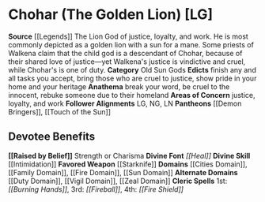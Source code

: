 ﻿---
ability:
- Strength
- Charisma
ability_boost:
- Strength
- Charisma
alignment: LG
deity:
- '[[DATABASE/deity/Chohar|Chohar]]'
- '[[DATABASE/deity/Demon Bringers|DemonBringers]]'
- '[[DATABASE/deity/Touch of the Sun|Touch of the Sun]]'
deity_category: Old Sun Gods
divine_font: Heal
domain:
- '[[DATABASE/domain/Cities Domain|Cities]]'
- '[[DATABASE/domain/Duty Domain|Duty]]'
- '[[DATABASE/domain/Family Domain|Family]]'
- '[[DATABASE/domain/Fire Domain|Fire]]'
- '[[DATABASE/domain/Sun Domain|Sun]]'
- '[[DATABASE/domain/Toil Domain|Toil]]'
- '[[DATABASE/domain/Vigil Domain|Vigil]]'
- '[[DATABASE/domain/Zeal Domain|Zeal]]'
favored_weapon: '[[DATABASE/weapon/Starknife|Starknife]]'
follower_alignment:
- LG
- LN
- NG
id: '215'
name: Chohar
rarity: Common
skill:
- '[[DATABASE/skill/Intimidation|Intimidation]]'
source: '[[DATABASE/source/Legends|Legends]]'
trait: null
type: Deity

---
# Chohar (The Golden Lion) [LG]

**Source** [[Legends]]
The Lion God of justice, loyalty, and work. He is most commonly depicted as a golden lion with a sun for a mane. Some priests of Walkena claim that the child god is a descendant of Chohar, because of their shared love of justice—yet Walkena's justice is vindictive and cruel, while Chohar's is one of duty.
**Category** Old Sun Gods
**Edicts** finish any and all tasks you accept, bring those who are cruel to justice, show pride in your home and your heritage
**Anathema** break your word, be cruel to the innocent, rebuke someone due to their homeland
**Areas of Concern** justice, loyalty, and work
**Follower Alignments** LG, NG, LN
**Pantheons** [[Demon Bringers]], [[Touch of the Sun]]

## Devotee Benefits

**[[Raised by Belief]]** Strength or Charisma
**Divine Font** _[[Heal]]_
**Divine Skill** [[Intimidation]]
**Favored Weapon** [[Starknife]]
**Domains** [[Cities Domain]], [[Family Domain]], [[Fire Domain]], [[Sun Domain]]
**Alternate Domains** [[Duty Domain]], [[Vigil Domain]], [[Zeal Domain]]
**Cleric Spells** 1st: _[[Burning Hands]]_, 3rd: _[[Fireball]]_, 4th: _[[Fire Shield]]_